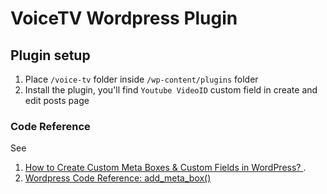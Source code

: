 # VoiceTV Wordpress Plugin

## Plugin setup
   1. Place `/voice-tv` folder inside `/wp-content/plugins` folder
   2. Install the plugin, you'll find `Youtube VideoID` custom field in create and edit posts page

### Code Reference
See
1. [How to Create Custom Meta Boxes & Custom Fields in WordPress?
](https://metabox.io/how-to-create-custom-meta-boxes-custom-fields-in-wordpress/).
2. [Wordpress Code Reference: add_meta_box()](https://developer.wordpress.org/reference/functions/add_meta_box/)